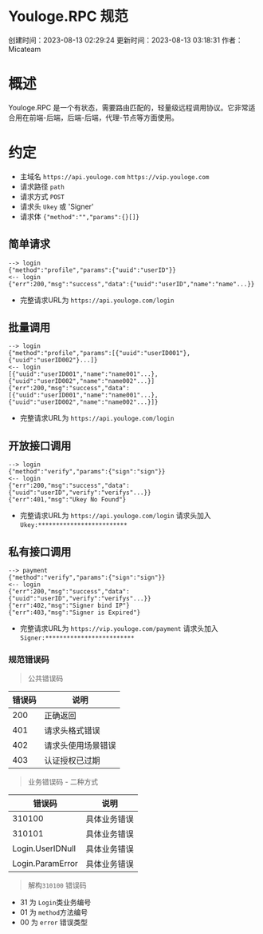 # Youloge.RPC 规范 
创建时间：2023-08-13 02:29:24 
更新时间：2023-08-13 03:18:31 
作者：Micateam

# 概述
Youloge.RPC 是一个有状态，需要路由匹配的，轻量级远程调用协议。它非常适合用在前端-后端，后端-后端，代理-节点等方面使用。

# 约定
- 主域名 `https://api.youloge.com` `https://vip.youloge.com`
- 请求路径 `path`
- 请求方式 `POST`
- 请求头 `Ukey` 或 'Signer'
- 请求体 `{"method":"","params":{}[]}`

## 简单请求
``` 
--> login
{"method":"profile","params":{"uuid":"userID"}}
<-- login
{"err":200,"msg":"success","data":{"uuid":"userID","name":"name"...}}
```
* 完整请求URL为 `https://api.youloge.com/login`

## 批量调用
``` 
--> login
{"method":"profile","params":[{"uuid":"userID001"},{"uuid":"userID002"}...]}
<-- login
[{"uuid":"userID001","name":"name001"...},{"uuid":"userID002","name":"name002"...}]
{"err":200,"msg":"success","data":[{"uuid":"userID001","name":"name001"...},{"uuid":"userID002","name":"name002"...}]}
```
* 完整请求URL为 `https://api.youloge.com/login` 

## 开放接口调用
``` 
--> login
{"method":"verify","params":{"sign":"sign"}}
<-- login
{"err":200,"msg":"success","data":{"uuid":"userID","verify":"verifys"...}}
{"err":401,"msg":"Ukey No Found"}
```
* 完整请求URL为 `https://api.youloge.com/login` 请求头加入`Ukey:*************************`

## 私有接口调用
``` 
--> payment
{"method":"verify","params":{"sign":"sign"}}
<-- login
{"err":200,"msg":"success","data":{"uuid":"userID","verify":"verifys"...}}
{"err":402,"msg":"Signer bind IP"}
{"err":403,"msg":"Signer is Expired"}
```
* 完整请求URL为 `https://vip.youloge.com/payment` 请求头加入`Signer:*************************`

### 规范错误码

> 公共错误码

|  错误码   | 说明  |
|  ----  | ----  |
| 200  | 正确返回 |
| 401  | 请求头格式错误 |
| 402  | 请求头使用场景错误 |
| 403  | 认证授权已过期 |

> 业务错误码 - 二种方式

|  错误码   | 说明  |
|  ----  | ----  |
| 310100  | 具体业务错误 |
| 310101  | 具体业务错误 |
| Login.UserIDNull  | 具体业务错误 |
| Login.ParamError  | 具体业务错误 |

> 解构`310100` 错误码

* 31 为 `Login`类业务编号
* 01 为 `method`方法编号
* 00 为 `error` 错误类型 









